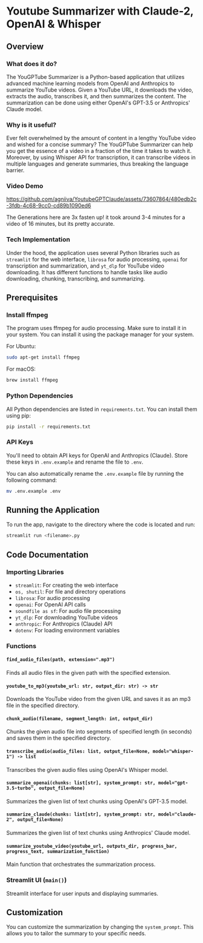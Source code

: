 # Youtube Summarizer with Claude-2, OpenAI & Whisper

## Overview

### What does it do?

The YouGPTube Summarizer is a Python-based application that utilizes advanced machine learning models from OpenAI and Anthropics to summarize YouTube videos. Given a YouTube URL, it downloads the video, extracts the audio, transcribes it, and then summarizes the content. The summarization can be done using either OpenAI's GPT-3.5 or Anthropics' Claude model. 

### Why is it useful?

Ever felt overwhelmed by the amount of content in a lengthy YouTube video and wished for a concise summary? The YouGPTube Summarizer can help you get the essence of a video in a fraction of the time it takes to watch it. Moreover, by using Whisper API for transcription, it can transcribe videos in multiple languages and generate summaries, thus breaking the language barrier.

### Video Demo

https://github.com/agniiva/YoutubeGPTClaude/assets/73607864/480edb2c-3fdb-4c68-9cc0-cd89b1090ed6

The Generations here are 3x fasten up! it took around 3-4 minutes for a video of 16 minutes, but its pretty accurate.


### Tech Implementation

Under the hood, the application uses several Python libraries such as `streamlit` for the web interface, `librosa` for audio processing, `openai` for transcription and summarization, and `yt_dlp` for YouTube video downloading. It has different functions to handle tasks like audio downloading, chunking, transcribing, and summarizing.

## Prerequisites

### Install ffmpeg

The program uses ffmpeg for audio processing. Make sure to install it in your system. You can install it using the package manager for your system.

For Ubuntu:

```bash
sudo apt-get install ffmpeg
```

For macOS:

```bash
brew install ffmpeg
```

### Python Dependencies

All Python dependencies are listed in `requirements.txt`. You can install them using pip:

```bash
pip install -r requirements.txt
```

### API Keys

You'll need to obtain API keys for OpenAI and Anthropics (Claude). Store these keys in `.env.example` and rename the file to `.env`. 

You can also automatically rename the `.env.example` file by running the following command:

```bash
mv .env.example .env
```

## Running the Application

To run the app, navigate to the directory where the code is located and run:

```bash
streamlit run <filename>.py
```

## Code Documentation

### Importing Libraries

- `streamlit`: For creating the web interface
- `os, shutil`: For file and directory operations
- `librosa`: For audio processing
- `openai`: For OpenAI API calls
- `soundfile as sf`: For audio file processing
- `yt_dlp`: For downloading YouTube videos
- `anthropic`: For Anthropics (Claude) API
- `dotenv`: For loading environment variables

### Functions

#### `find_audio_files(path, extension=".mp3")`

Finds all audio files in the given path with the specified extension.

#### `youtube_to_mp3(youtube_url: str, output_dir: str) -> str`

Downloads the YouTube video from the given URL and saves it as an mp3 file in the specified directory.

#### `chunk_audio(filename, segment_length: int, output_dir)`

Chunks the given audio file into segments of specified length (in seconds) and saves them in the specified directory.

#### `transcribe_audio(audio_files: list, output_file=None, model="whisper-1") -> list`

Transcribes the given audio files using OpenAI's Whisper model.

#### `summarize_openai(chunks: list[str], system_prompt: str, model="gpt-3.5-turbo", output_file=None)`

Summarizes the given list of text chunks using OpenAI's GPT-3.5 model.

#### `summarize_claude(chunks: list[str], system_prompt: str, model="claude-2", output_file=None)`

Summarizes the given list of text chunks using Anthropics' Claude model.

#### `summarize_youtube_video(youtube_url, outputs_dir, progress_bar, progress_text, summarization_function)`

Main function that orchestrates the summarization process.

### Streamlit UI (`main()`)

Streamlit interface for user inputs and displaying summaries.

## Customization

You can customize the summarization by changing the `system_prompt`. This allows you to tailor the summary to your specific needs.
